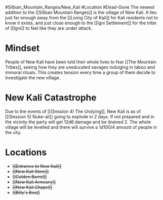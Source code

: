 #Silbian_Mountain_Ranges/New_Kali #Location #Dead-Gone 
The newest addition to the [[Silbian Mountain Ranges]] is the village of New Kali. It lies just far enough away from the [[Living City of Kali]] for Kali residents not to know it exists, and just close enough to the [[Igni Settlement]] for the tribe of [[Igni]] to feel like they are under attack.
# Mindset
People of New Kali have been told their whole lives to fear [[The Mountain Tribes]], seeing how they are uneducated savages indulging in taboo and immoral rituals. This creates tension every time a group of them decide to investigate the new village.
# New Kali Catastrophe
Due to the events of [[(Session 4) The Undying]], New Kali is as of [[(Session 5) Nuke-ali]] going to explode in 2 days. If not prepared and in the vicinity the party will get 12d6 damage and be drained 2. The whole village will be levelled and there will survive a 1d100/4 amount of people in the city.
# Locations
- ~~[[Entrance to New Kali]]~~
- ~~[[New Kali Store]]~~
- ~~[[Golden Barrel]]~~
- ~~[[New Kali Armoury]]~~
- ~~[[New Kali Chapel]]~~
- ~~[[Billy's Box]]~~